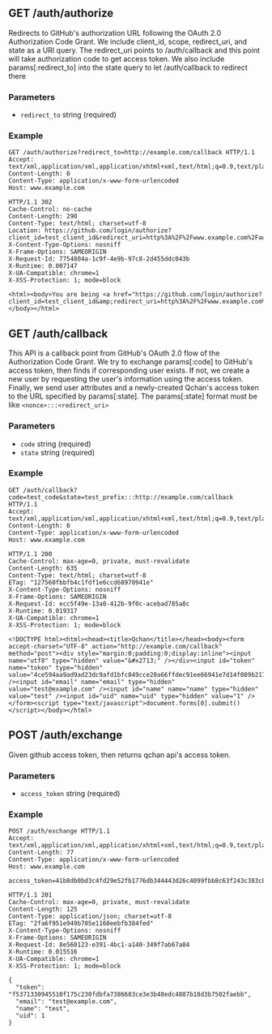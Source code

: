 ## GET /auth/authorize
Redirects to GitHub's authorization URL following the OAuth 2.0 Authorization Code Grant.
We include client_id, scope, redirect_uri, and state as a URI query.
The redirect_uri points to /auth/callback and this point will take authorization code to get access token.
We also include params[:redirect_to] into the state query to let /auth/callback to redirect there


### Parameters
* `redirect_to` string (required)

### Example
```
GET /auth/authorize?redirect_to=http://example.com/callback HTTP/1.1
Accept: text/xml,application/xml,application/xhtml+xml,text/html;q=0.9,text/plain;q=0.8,image/png,*/*;q=0.5
Content-Length: 0
Content-Type: application/x-www-form-urlencoded
Host: www.example.com
```

```
HTTP/1.1 302
Cache-Control: no-cache
Content-Length: 290
Content-Type: text/html; charset=utf-8
Location: https://github.com/login/authorize?client_id=test_client_id&redirect_uri=http%3A%2F%2Fwww.example.com%2Fauth%2Fcallback&scope=public%2Cuser&state=Wf89GhKEc14F_jNGOM57qw%3A%3A%3Ahttp%3A%2F%2Fexample.com%2Fcallback
X-Content-Type-Options: nosniff
X-Frame-Options: SAMEORIGIN
X-Request-Id: 7754804a-1c9f-4e9b-97c8-2d455ddc043b
X-Runtime: 0.007147
X-UA-Compatible: chrome=1
X-XSS-Protection: 1; mode=block

<html><body>You are being <a href="https://github.com/login/authorize?client_id=test_client_id&amp;redirect_uri=http%3A%2F%2Fwww.example.com%2Fauth%2Fcallback&amp;scope=public%2Cuser&amp;state=Wf89GhKEc14F_jNGOM57qw%3A%3A%3Ahttp%3A%2F%2Fexample.com%2Fcallback">redirected</a>.</body></html>
```

## GET /auth/callback
This API is a callback point from GitHub's OAuth 2.0 flow of the Authorization Code Grant.
We try to exchange params[:code] to GitHub's access token, then finds if corresponding user exists.
If not, we create a new user by requesting the user's information using the access token.
Finally, we send user attributes and a newly-created Qchan's access token
to the URL specified by params[:state].
The params[:state] format must be like `<nonce>:::<redirect_uri>`


### Parameters
* `code` string (required)
* `state` string (required)

### Example
```
GET /auth/callback?code=test_code&state=test_prefix:::http://example.com/callback HTTP/1.1
Accept: text/xml,application/xml,application/xhtml+xml,text/html;q=0.9,text/plain;q=0.8,image/png,*/*;q=0.5
Content-Length: 0
Content-Type: application/x-www-form-urlencoded
Host: www.example.com
```

```
HTTP/1.1 200
Cache-Control: max-age=0, private, must-revalidate
Content-Length: 635
Content-Type: text/html; charset=utf-8
ETag: "127560fbbfb4c1fdf1e6ccd68970941e"
X-Content-Type-Options: nosniff
X-Frame-Options: SAMEORIGIN
X-Request-Id: ecc5f49e-13a0-412b-9f0c-acebad785a8c
X-Runtime: 0.019317
X-UA-Compatible: chrome=1
X-XSS-Protection: 1; mode=block

<!DOCTYPE html><html><head><title>Qchan</title></head><body><form accept-charset="UTF-8" action="http://example.com/callback" method="post"><div style="margin:0;padding:0;display:inline"><input name="utf8" type="hidden" value="&#x2713;" /></div><input id="token" name="token" type="hidden" value="4ce594aa9ad9ad23dc9afd1bfc849cce20a66ffdec91ee66941e7d14f089b217" /><input id="email" name="email" type="hidden" value="test@example.com" /><input id="name" name="name" type="hidden" value="test" /><input id="uid" name="uid" type="hidden" value="1" /></form><script type="text/javascript">document.forms[0].submit()</script></body></html>
```

## POST /auth/exchange
Given github access token, then returns qchan api's access token.

### Parameters
* `access_token` string (required)

### Example
```
POST /auth/exchange HTTP/1.1
Accept: text/xml,application/xml,application/xhtml+xml,text/html;q=0.9,text/plain;q=0.8,image/png,*/*;q=0.5
Content-Length: 77
Content-Type: application/x-www-form-urlencoded
Host: www.example.com

access_token=41b8db0bd3c4fd29e52fb1776db344443d26c4099fbb8c63f243c383c8edcbe8
```

```
HTTP/1.1 201
Cache-Control: max-age=0, private, must-revalidate
Content-Length: 125
Content-Type: application/json; charset=utf-8
ETag: "2fa6f951e949b705e1160eebfb384fed"
X-Content-Type-Options: nosniff
X-Frame-Options: SAMEORIGIN
X-Request-Id: 8e560123-e391-4bc1-a140-349f7ab67a84
X-Runtime: 0.015516
X-UA-Compatible: chrome=1
X-XSS-Protection: 1; mode=block

{
  "token": "f5371330945510f175c230fdbfa7386683ce3e3b48edc4887b18d3b7502faebb",
  "email": "test@example.com",
  "name": "test",
  "uid": 1
}
```
